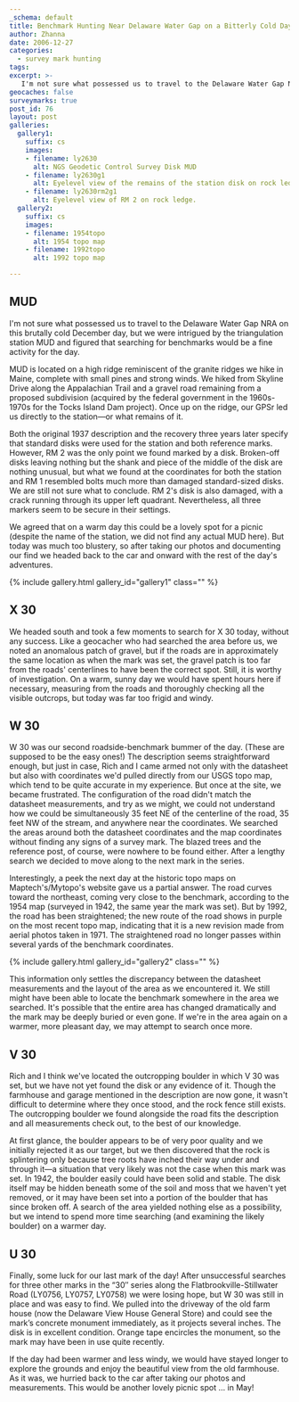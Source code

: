 ```yaml
---
_schema: default
title: Benchmark Hunting Near Delaware Water Gap on a Bitterly Cold Day
author: Zhanna
date: 2006-12-27
categories:
  - survey mark hunting
tags:
excerpt: >- 
   I'm not sure what possessed us to travel to the Delaware Water Gap NRA on this brutally cold December day, but we were intrigued by the triangulation station MUD and figured that searching for benchmarks would be a fine activity for the day. 
geocaches: false
surveymarks: true
post_id: 76
layout: post   
galleries:
  gallery1:
    suffix: cs
    images:
    - filename: ly2630
      alt: NGS Geodetic Control Survey Disk MUD
    - filename: ly2630g1
      alt: Eyelevel view of the remains of the station disk on rock ledge.
    - filename: ly2630rm2g1
      alt: Eyelevel view of RM 2 on rock ledge.      
  gallery2:
    suffix: cs
    images:
    - filename: 1954topo
      alt: 1954 topo map
    - filename: 1992topo
      alt: 1992 topo map

---      
```


## MUD

I'm not sure what possessed us to travel to the Delaware Water Gap NRA on this brutally cold December day, but we were intrigued by the triangulation station MUD and figured that searching for benchmarks would be a fine activity for the day. 

MUD is located on a high ridge reminiscent of the granite ridges we hike in Maine, complete with small pines and strong winds. We hiked from Skyline Drive along the Appalachian Trail and a gravel road remaining from a proposed subdivision (acquired by the federal government in the 1960s-1970s for the Tocks Island Dam project). Once up on the ridge, our GPSr led us directly to the station—or what remains of it.

Both the original 1937 description and the recovery three years later specify that standard disks were used for the station and both reference marks. However, RM 2 was the only point we found marked by a disk. Broken-off disks leaving nothing but the shank and piece of the middle of the disk are nothing unusual, but what we found at the coordinates for both the station and RM 1 resembled bolts much more than damaged standard-sized disks. We are still not sure what to conclude. RM 2's disk is also damaged, with a crack running through its upper left quadrant. Nevertheless, all three markers seem to be secure in their settings.

We agreed that on a warm day this could be a lovely spot for a picnic (despite the name of the station, we did not find any actual MUD here). But today was much too blustery, so after taking our photos and documenting our find we headed back to the car and onward with the rest of the day's adventures.

{% include gallery.html gallery_id="gallery1" class="" %}

## X 30

We headed south and took a few moments to search for X 30 today, without any success. Like a geocacher who had searched the area before us, we noted an anomalous patch of gravel, but if the roads are in approximately the same location as when the mark was set, the gravel patch is too far from the roads' centerlines to have been the correct spot. Still, it is worthy of investigation. On a warm, sunny day we would have spent hours here if necessary, measuring from the roads and thoroughly checking all the visible outcrops, but today was far too frigid and windy.

## W 30

W 30 was our second roadside-benchmark bummer of the day. (These are supposed to be the easy ones!) The description seems straightforward enough, but just in case, Rich and I came armed not only with the datasheet but also with coordinates we'd pulled directly from our USGS topo map, which tend to be quite accurate in my experience. But once at the site, we became frustrated. The configuration of the road didn't match the datasheet measurements, and try as we might, we could not understand how we could be simultaneously 35 feet NE of the centerline of the road, 35 feet NW of the stream, and anywhere near the coordinates. We searched the areas around both the datasheet coordinates and the map coordinates without finding any signs of a survey mark. The blazed trees and the reference post, of course, were nowhere to be found either. After a lengthy search we decided to move along to the next mark in the series.

Interestingly, a peek the next day at the historic topo maps on Maptech's/Mytopo's website gave us a partial answer. The road curves toward the northeast, coming very close to the benchmark, according to the 1954 map (surveyed in 1942, the same year the mark was set). But by 1992, the road has been straightened; the new route of the road shows in purple on the most recent topo map, indicating that it is a new revision made from aerial photos taken in 1971. The straightened road no longer passes within several yards of the benchmark coordinates.

{% include gallery.html gallery_id="gallery2" class="" %}

This information only settles the discrepancy between the datasheet measurements and the layout of the area as we encountered it. We still might have been able to locate the benchmark somewhere in the area we searched. It's possible that the entire area has changed dramatically and the mark may be deeply buried or even gone. If we're in the area again on a warmer, more pleasant day, we may attempt to search once more.

## V 30

Rich and I think we've located the outcropping boulder in which V 30 was set, but we have not yet found the disk or any evidence of it. Though the farmhouse and garage mentioned in the description are now gone, it wasn't difficult to determine where they once stood, and the rock fence still exists. The outcropping boulder we found alongside the road fits the description and all measurements check out, to the best of our knowledge.

At first glance, the boulder appears to be of very poor quality and we initially rejected it as our target, but we then discovered that the rock is splintering only because tree roots have inched their way under and through it—a situation that very likely was not the case when this mark was set. In 1942, the boulder easily could have been solid and stable. The disk itself may be hidden beneath some of the soil and moss that we haven't yet removed, or it may have been set into a portion of the boulder that has since broken off. A search of the area yielded nothing else as a possibility, but we intend to spend more time searching (and examining the likely boulder) on a warmer day.

## U 30

Finally, some luck for our last mark of the day! After unsuccessful searches for three other marks in the “30″ series along the Flatbrookville-Stillwater Road (LY0756, LY0757, LY0758) we were losing hope, but W 30 was still in place and was easy to find. We pulled into the driveway of the old farm house (now the Delaware View House General Store) and could see the mark’s concrete monument immediately, as it projects several inches. The disk is in excellent condition. Orange tape encircles the monument, so the mark may have been in use quite recently.

If the day had been warmer and less windy, we would have stayed longer to explore the grounds and enjoy the beautiful view from the old farmhouse. As it was, we hurried back to the car after taking our photos and measurements. This would be another lovely picnic spot … in May!